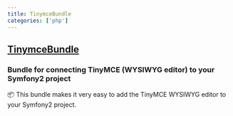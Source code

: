 ```yaml
---
title: TinymceBundle
categories: ['php']
---
```

## [TinymceBundle](https://github.com/stfalcon/TinymceBundle)

### Bundle for connecting TinyMCE (WYSIWYG editor) to your Symfony2 project


:package: This bundle makes it very easy to add the TinyMCE WYSIWYG editor to your Symfony2 project.
